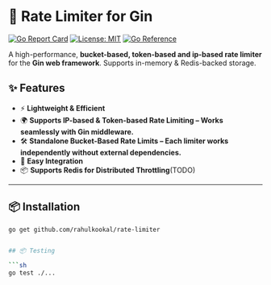 # 🚀 Rate Limiter for Gin

[![Go Report Card](https://goreportcard.com/badge/github.com/rahulkookal/rate-limiter)](https://goreportcard.com/report/github.com/rahulkookal/rate-limiter)
[![License: MIT](https://img.shields.io/badge/License-MIT-blue.svg)](LICENSE)
[![Go Reference](https://pkg.go.dev/badge/github.com/rahulkookal/rate-limiter.svg)](https://pkg.go.dev/github.com/rahulkookal/rate-limiter)

A high-performance, **bucket-based, token-based and ip-based rate limiter** for the **Gin web framework**. Supports in-memory & Redis-backed storage.

## ✨ Features
- ⚡ **Lightweight & Efficient**
- 🌍 **Supports IP-based & Token-based Rate Limiting – Works seamlessly with Gin middleware.**
- 🛠️ **Standalone Bucket-Based Rate Limits – Each limiter works independently without external dependencies.**
- 📝 **Easy Integration**
- 📦 **Supports Redis for Distributed Throttling**(TODO)

---

## 📦 Installation

```sh
go get github.com/rahulkookal/rate-limiter


## 📦 Testing

```sh
go test ./...
